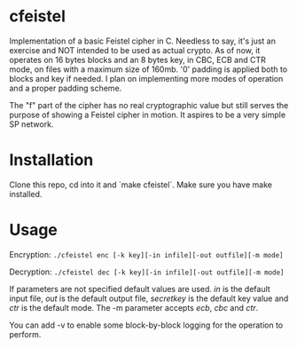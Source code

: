 # cfeistel
<p>Implementation of a basic Feistel cipher in C. Needless to say, it's just an exercise and NOT intended to be used as actual crypto.
As of now, it operates on 16 bytes blocks and an 8 bytes key, in CBC, ECB and CTR mode, on files with a maximum size of 160mb. '0' padding is applied both to blocks and key if needed. I plan on implementing more modes of operation and a proper padding scheme. </p>

<p>The "f" part of the cipher has no real cryptographic value but still serves the purpose of showing a Feistel cipher in motion. It aspires to be a very simple SP network.</p>

# Installation
<p>Clone this repo, cd into it and `make cfeistel`. Make sure you have make installed.</p>

# Usage
Encryption:
`./cfeistel enc [-k key][-in infile][-out outfile][-m mode]`

Decryption:
`./cfeistel dec [-k key][-in infile][-out outfile][-m mode]`

<p>If parameters are not specified default values are used. 
<em>in</em> is the default input file, <em>out</em> is the default output file, <em>secretkey</em> is the default key value and <em>ctr</em> is the default mode. The -m parameter accepts <em>ecb</em>, <em>cbc</em> and <em>ctr</em>.

You can add -v to enable some block-by-block logging for the operation to perform.</p>